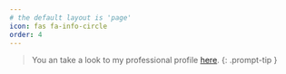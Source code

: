 ```yaml
---
# the default layout is 'page'
icon: fas fa-info-circle
order: 4
---
```


> You an take a look to my professional profile [here](https://saacman.github.io).
{: .prompt-tip }
